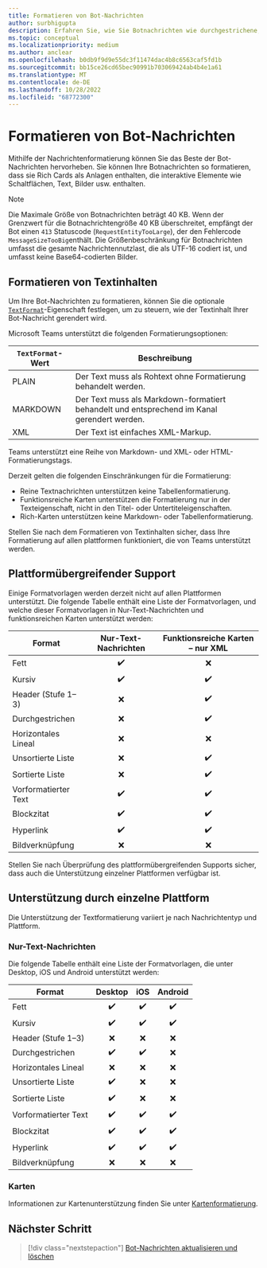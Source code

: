 ```yaml
---
title: Formatieren von Bot-Nachrichten
author: surbhigupta
description: Erfahren Sie, wie Sie Botnachrichten wie durchgestrichene, sortierte und ungeordnete Listen, Links oder Bildlinks formatieren und formatieren. Grundlegendes zur plattformübergreifenden Unterstützung.
ms.topic: conceptual
ms.localizationpriority: medium
ms.author: anclear
ms.openlocfilehash: b0db9f9d9e55dc3f11474dac4b8c6563caf5fd1b
ms.sourcegitcommit: bb15ce26cd65bec90991b703069424ab4b4e1a61
ms.translationtype: MT
ms.contentlocale: de-DE
ms.lasthandoff: 10/28/2022
ms.locfileid: "68772300"
---
```

# <a name="format-your-bot-messages"></a>Formatieren von Bot-Nachrichten

Mithilfe der Nachrichtenformatierung können Sie das Beste der Bot-Nachrichten hervorheben. Sie können Ihre Botnachrichten so formatieren, dass sie Rich Cards als Anlagen enthalten, die interaktive Elemente wie Schaltflächen, Text, Bilder usw. enthalten.

> [!NOTE]
> Die Maximale Größe von Botnachrichten beträgt 40 KB. Wenn der Grenzwert für die Botnachrichtengröße 40 KB überschreitet, empfängt der Bot einen `413` Statuscode (`RequestEntityTooLarge`), der den Fehlercode `MessageSizeTooBig`enthält. Die Größenbeschränkung für Botnachrichten umfasst die gesamte Nachrichtennutzlast, die als UTF-16 codiert ist, und umfasst keine Base64-codierten Bilder.

## <a name="format-text-content"></a>Formatieren von Textinhalten

Um Ihre Bot-Nachrichten zu formatieren, können Sie die optionale [`TextFormat`](/bot-framework/dotnet/bot-builder-dotnet-create-messages#customizing-a-message)-Eigenschaft festlegen, um zu steuern, wie der Textinhalt Ihrer Bot-Nachricht gerendert wird.

Microsoft Teams unterstützt die folgenden Formatierungsoptionen:

| `TextFormat`-Wert | Beschreibung |
| --- | --- |
| PLAIN | Der Text muss als Rohtext ohne Formatierung behandelt werden.|
| MARKDOWN | Der Text muss als Markdown-formatiert behandelt und entsprechend im Kanal gerendert werden. |
| XML | Der Text ist einfaches XML-Markup. |

Teams unterstützt eine Reihe von Markdown- und XML- oder HTML-Formatierungstags.

Derzeit gelten die folgenden Einschränkungen für die Formatierung:

* Reine Textnachrichten unterstützen keine Tabellenformatierung.
* Funktionsreiche Karten unterstützen die Formatierung nur in der Texteigenschaft, nicht in den Titel- oder Untertiteleigenschaften.
* Rich-Karten unterstützen keine Markdown- oder Tabellenformatierung.

Stellen Sie nach dem Formatieren von Textinhalten sicher, dass Ihre Formatierung auf allen plattformen funktioniert, die von Teams unterstützt werden.

## <a name="cross-platform-support"></a>Plattformübergreifender Support

Einige Formatvorlagen werden derzeit nicht auf allen Plattformen unterstützt. Die folgende Tabelle enthält eine Liste der Formatvorlagen, und welche dieser Formatvorlagen in Nur-Text-Nachrichten und funktionsreichen Karten unterstützt werden:

| Format                     | Nur-Text-Nachrichten | Funktionsreiche Karten – nur XML |
| ---                       | :---: | :---: |
| Fett                      | ✔️️ | ❌ |
| Kursiv                    | ✔️ | ✔️ |
| Header (Stufe 1&ndash;3) | ❌ | ✔️ |
| Durchgestrichen             | ❌ | ✔️ |
| Horizontales Lineal           | ❌ | ❌ |
| Unsortierte Liste            | ❌ | ✔️ |
| Sortierte Liste              | ❌ | ✔️ |
| Vorformatierter Text         | ✔️ | ✔️ |
| Blockzitat                | ✔️ | ✔️ |
| Hyperlink                 | ✔️ | ✔️ |
| Bildverknüpfung                | ❌ | ❌ |

Stellen Sie nach Überprüfung des plattformübergreifenden Supports sicher, dass auch die Unterstützung einzelner Plattformen verfügbar ist.

## <a name="support-by-individual-platform"></a>Unterstützung durch einzelne Plattform

Die Unterstützung der Textformatierung variiert je nach Nachrichtentyp und Plattform.

### <a name="text-only-messages"></a>Nur-Text-Nachrichten

Die folgende Tabelle enthält eine Liste der Formatvorlagen, die unter Desktop, iOS und Android unterstützt werden:

| Format                     | Desktop | iOS | Android |
| ---                       | :---: | :---: | :---: |
| Fett                      | ✔️ | ✔️ | ✔️ |
| Kursiv                    | ✔️ | ✔️ | ✔️ |
| Header (Stufe 1&ndash;3) | ❌ | ❌ | ❌ |
| Durchgestrichen             | ✔️ | ✔️ | ❌ |
| Horizontales Lineal           | ❌ | ❌ | ❌ |
| Unsortierte Liste            | ✔️ | ❌ | ❌ |
| Sortierte Liste              | ✔️ | ❌ | ❌ |
| Vorformatierter Text         | ✔️ | ✔️ | ✔️ |
| Blockzitat                | ✔️ | ✔️ | ✔️ |
| Hyperlink                 | ✔️ | ✔️ | ✔️ |
| Bildverknüpfung                | ❌ | ❌ | ❌ |

### <a name="cards"></a>Karten

Informationen zur Kartenunterstützung finden Sie unter [Kartenformatierung](~/task-modules-and-cards/cards/cards-format.md).

## <a name="next-step"></a>Nächster Schritt

> [!div class="nextstepaction"]
> [Bot-Nachrichten aktualisieren und löschen](~/bots/how-to/update-and-delete-bot-messages.md)
